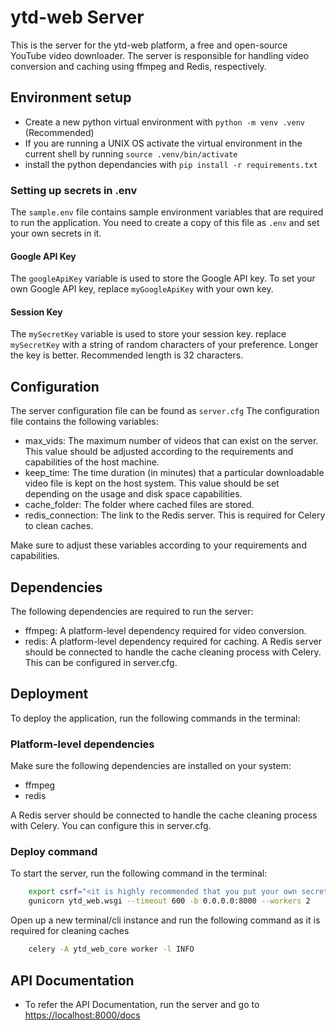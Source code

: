 # ytd-web Server

This is the server for the ytd-web platform, a free and open-source YouTube video downloader. The server is responsible for handling video conversion and caching using ffmpeg and Redis, respectively.

## Environment setup
- Create a new python virtual environment with `python -m venv .venv` (Recommended)
- If you are running a UNIX OS activate the virtual environment in the current shell by running `source .venv/bin/activate`
- install the python dependancies with `pip install -r requirements.txt` 

### Setting up secrets in .env
The `sample.env` file contains sample environment variables that are required to run the application. You need to create a copy of this file as `.env` and set your own secrets in it.

#### Google API Key
The `googleApiKey` variable is used to store the Google API key. To set your own Google API key, replace `myGoogleApiKey` with your own key.
#### Session Key
The `mySecretKey` variable is used to store your session key. replace `mySecretKey` with a string of random characters of your preference. Longer the key is better. Recommended length is 32 characters.

## Configuration
The server configuration file can be found as `server.cfg` The configuration file contains the following variables:

- max_vids: The maximum number of videos that can exist on the server. This value should be adjusted according to the requirements and capabilities of the host machine.
- keep_time: The time duration (in minutes) that a particular downloadable video file is kept on the host system. This value should be set depending on the usage and disk space capabilities.
- cache_folder: The folder where cached files are stored.
- redis_connection: The link to the Redis server. This is required for Celery to clean caches.

Make sure to adjust these variables according to your requirements and capabilities.

## Dependencies

The following dependencies are required to run the server:

- ffmpeg: A platform-level dependency required for video conversion.
- redis: A platform-level dependency required for caching. A Redis server should be connected to handle the cache cleaning process with Celery. This can be configured in server.cfg.

## Deployment

To deploy the application, run the following commands in the terminal:

### Platform-level dependencies

Make sure the following dependencies are installed on your system:

- ffmpeg
- redis

A Redis server should be connected to handle the cache cleaning process with Celery. You can configure this in server.cfg.

### Deploy command

To start the server, run the following command in the terminal:

```bash
    export csrf="<it is highly recommended that you put your own secret here>";
    gunicorn ytd_web.wsgi --timeout 600 -b 0.0.0.0:8000 --workers 2
```

Open up a new terminal/cli instance and run the following command as it is required for cleaning caches
```bash
    celery -A ytd_web_core worker -l INFO
```

## API Documentation
- To refer the API Documentation, run the server and go to [https://localhost:8000/docs](https://localhost:8000/docs)
